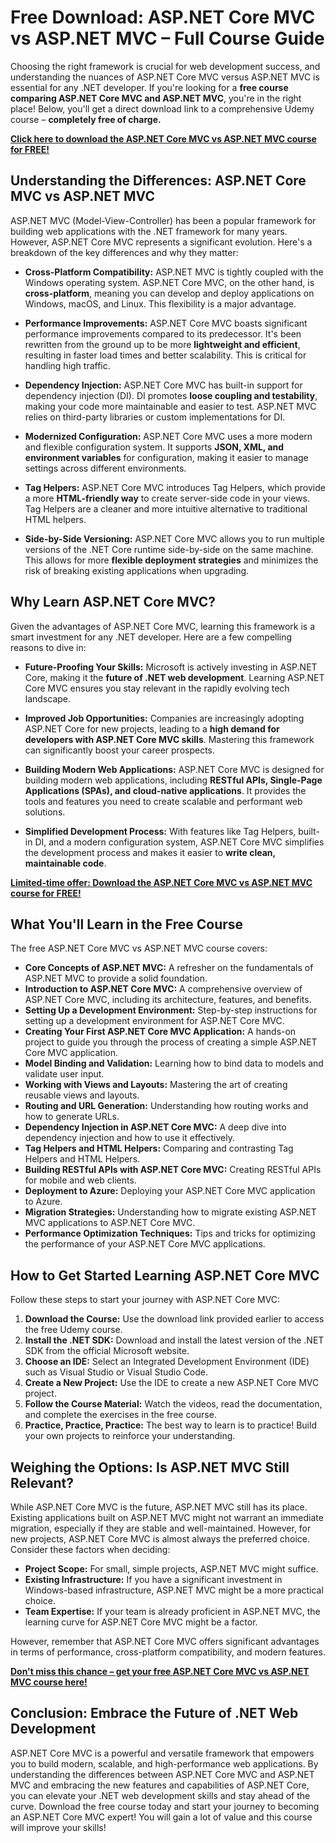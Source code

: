 # Free Download: ASP.NET Core MVC vs ASP.NET MVC – Full Course Guide

Choosing the right framework is crucial for web development success, and understanding the nuances of ASP.NET Core MVC versus ASP.NET MVC is essential for any .NET developer. If you're looking for a **free course comparing ASP.NET Core MVC and ASP.NET MVC**, you're in the right place! Below, you'll get a direct download link to a comprehensive Udemy course – **completely free of charge.**

[**Click here to download the ASP.NET Core MVC vs ASP.NET MVC course for FREE!**](https://udemywork.com/asp-net-core-mvc-vs-asp-net-mvc)

## Understanding the Differences: ASP.NET Core MVC vs ASP.NET MVC

ASP.NET MVC (Model-View-Controller) has been a popular framework for building web applications with the .NET framework for many years. However, ASP.NET Core MVC represents a significant evolution. Here's a breakdown of the key differences and why they matter:

*   **Cross-Platform Compatibility:** ASP.NET MVC is tightly coupled with the Windows operating system. ASP.NET Core MVC, on the other hand, is **cross-platform**, meaning you can develop and deploy applications on Windows, macOS, and Linux. This flexibility is a major advantage.

*   **Performance Improvements:** ASP.NET Core MVC boasts significant performance improvements compared to its predecessor. It's been rewritten from the ground up to be more **lightweight and efficient**, resulting in faster load times and better scalability. This is critical for handling high traffic.

*   **Dependency Injection:** ASP.NET Core MVC has built-in support for dependency injection (DI). DI promotes **loose coupling and testability**, making your code more maintainable and easier to test. ASP.NET MVC relies on third-party libraries or custom implementations for DI.

*   **Modernized Configuration:** ASP.NET Core MVC uses a more modern and flexible configuration system. It supports **JSON, XML, and environment variables** for configuration, making it easier to manage settings across different environments.

*   **Tag Helpers:** ASP.NET Core MVC introduces Tag Helpers, which provide a more **HTML-friendly way** to create server-side code in your views. Tag Helpers are a cleaner and more intuitive alternative to traditional HTML helpers.

*   **Side-by-Side Versioning:** ASP.NET Core MVC allows you to run multiple versions of the .NET Core runtime side-by-side on the same machine. This allows for more **flexible deployment strategies** and minimizes the risk of breaking existing applications when upgrading.

## Why Learn ASP.NET Core MVC?

Given the advantages of ASP.NET Core MVC, learning this framework is a smart investment for any .NET developer. Here are a few compelling reasons to dive in:

*   **Future-Proofing Your Skills:** Microsoft is actively investing in ASP.NET Core, making it the **future of .NET web development**. Learning ASP.NET Core MVC ensures you stay relevant in the rapidly evolving tech landscape.

*   **Improved Job Opportunities:** Companies are increasingly adopting ASP.NET Core for new projects, leading to a **high demand for developers with ASP.NET Core MVC skills**. Mastering this framework can significantly boost your career prospects.

*   **Building Modern Web Applications:** ASP.NET Core MVC is designed for building modern web applications, including **RESTful APIs, Single-Page Applications (SPAs), and cloud-native applications**. It provides the tools and features you need to create scalable and performant web solutions.

*   **Simplified Development Process:** With features like Tag Helpers, built-in DI, and a modern configuration system, ASP.NET Core MVC simplifies the development process and makes it easier to **write clean, maintainable code**.

[**Limited-time offer: Download the ASP.NET Core MVC vs ASP.NET MVC course for FREE!**](https://udemywork.com/asp-net-core-mvc-vs-asp-net-mvc)

## What You'll Learn in the Free Course

The free ASP.NET Core MVC vs ASP.NET MVC course covers:

*   **Core Concepts of ASP.NET MVC:** A refresher on the fundamentals of ASP.NET MVC to provide a solid foundation.
*   **Introduction to ASP.NET Core MVC:** A comprehensive overview of ASP.NET Core MVC, including its architecture, features, and benefits.
*   **Setting Up a Development Environment:** Step-by-step instructions for setting up a development environment for ASP.NET Core MVC.
*   **Creating Your First ASP.NET Core MVC Application:** A hands-on project to guide you through the process of creating a simple ASP.NET Core MVC application.
*   **Model Binding and Validation:** Learning how to bind data to models and validate user input.
*   **Working with Views and Layouts:** Mastering the art of creating reusable views and layouts.
*   **Routing and URL Generation:** Understanding how routing works and how to generate URLs.
*   **Dependency Injection in ASP.NET Core MVC:** A deep dive into dependency injection and how to use it effectively.
*   **Tag Helpers and HTML Helpers:** Comparing and contrasting Tag Helpers and HTML Helpers.
*   **Building RESTful APIs with ASP.NET Core MVC:** Creating RESTful APIs for mobile and web clients.
*   **Deployment to Azure:** Deploying your ASP.NET Core MVC application to Azure.
*   **Migration Strategies:** Understanding how to migrate existing ASP.NET MVC applications to ASP.NET Core MVC.
*   **Performance Optimization Techniques:** Tips and tricks for optimizing the performance of your ASP.NET Core MVC applications.

## How to Get Started Learning ASP.NET Core MVC

Follow these steps to start your journey with ASP.NET Core MVC:

1.  **Download the Course:** Use the download link provided earlier to access the free Udemy course.
2.  **Install the .NET SDK:** Download and install the latest version of the .NET SDK from the official Microsoft website.
3.  **Choose an IDE:** Select an Integrated Development Environment (IDE) such as Visual Studio or Visual Studio Code.
4.  **Create a New Project:** Use the IDE to create a new ASP.NET Core MVC project.
5.  **Follow the Course Material:** Watch the videos, read the documentation, and complete the exercises in the free course.
6.  **Practice, Practice, Practice:** The best way to learn is to practice! Build your own projects to reinforce your understanding.

## Weighing the Options: Is ASP.NET MVC Still Relevant?

While ASP.NET Core MVC is the future, ASP.NET MVC still has its place. Existing applications built on ASP.NET MVC might not warrant an immediate migration, especially if they are stable and well-maintained. However, for new projects, ASP.NET Core MVC is almost always the preferred choice. Consider these factors when deciding:

*   **Project Scope:** For small, simple projects, ASP.NET MVC might suffice.
*   **Existing Infrastructure:** If you have a significant investment in Windows-based infrastructure, ASP.NET MVC might be a more practical choice.
*   **Team Expertise:** If your team is already proficient in ASP.NET MVC, the learning curve for ASP.NET Core MVC might be a factor.

However, remember that ASP.NET Core MVC offers significant advantages in terms of performance, cross-platform compatibility, and modern features.

[**Don't miss this chance – get your free ASP.NET Core MVC vs ASP.NET MVC course here!**](https://udemywork.com/asp-net-core-mvc-vs-asp-net-mvc)

## Conclusion: Embrace the Future of .NET Web Development

ASP.NET Core MVC is a powerful and versatile framework that empowers you to build modern, scalable, and high-performance web applications. By understanding the differences between ASP.NET Core MVC and ASP.NET MVC and embracing the new features and capabilities of ASP.NET Core, you can elevate your .NET web development skills and stay ahead of the curve. Download the free course today and start your journey to becoming an ASP.NET Core MVC expert! You will gain a lot of value and this course will improve your skills!
